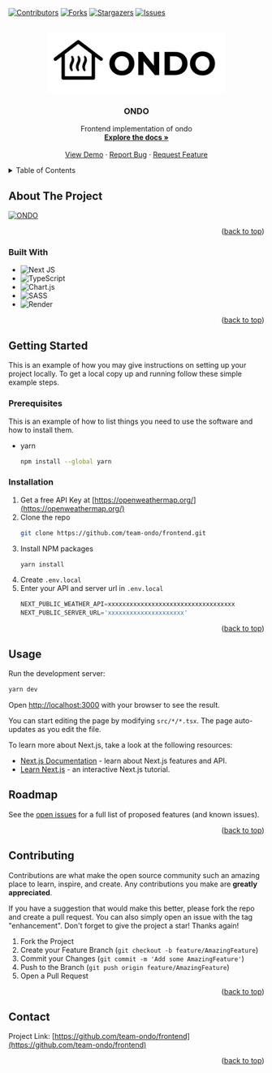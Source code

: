 <a name="readme-top"></a>

<!-- PROJECT SHIELDS -->
[![Contributors][contributors-shield]][contributors-url]
[![Forks][forks-shield]][forks-url]
[![Stargazers][stars-shield]][stars-url]
[![Issues][issues-shield]][issues-url]

<!-- PROJECT LOGO -->
<br />
<div align="center">
  <a href="https://github.com/team-ondo/frontend">
    <img src="docs/images/logo.png" alt="Logo" width="350" height="119">
  </a>

  <h3 align="center">ONDO</h3>

  <p align="center">
    Frontend implementation of ondo
    <br />
    <a href="https://github.com/team-ondo/frontend/"><strong>Explore the docs »</strong></a>
    <br />
    <br />
    <a href="https://ondo.onrender.com/">View Demo</a>
    ·
    <a href="https://github.com/team-ondo/frontend/issues">Report Bug</a>
    ·
    <a href="https://github.com/team-ondo/frontend/issues">Request Feature</a>
  </p>
</div>

<!-- TABLE OF CONTENTS -->
<details>
  <summary>Table of Contents</summary>
  <ol>
    <li>
      <a href="#about-the-project">About The Project</a>
      <ul>
        <li><a href="#built-with">Built With</a></li>
      </ul>
    </li>
    <li>
      <a href="#getting-started">Getting Started</a>
      <ul>
        <li><a href="#prerequisites">Prerequisites</a></li>
        <li><a href="#installation">Installation</a></li>
      </ul>
    </li>
    <li><a href="#usage">Usage</a></li>
    <li><a href="#roadmap">Roadmap</a></li>
    <li><a href="#contributing">Contributing</a></li>
    <li><a href="#contact">Contact</a></li>
  </ol>
</details>

<!-- ABOUT THE PROJECT -->
## About The Project

[![ONDO][product-screenshot]](https://ondo.onrender.com/)

<p align="right">(<a href="#readme-top">back to top</a>)</p>

### Built With

* ![Next JS](https://img.shields.io/badge/Next-black?style=for-the-badge&logo=next.js&logoColor=white)
* ![TypeScript](https://img.shields.io/badge/typescript-%23007ACC.svg?style=for-the-badge&logo=typescript&logoColor=white)
* ![Chart.js](https://img.shields.io/badge/chart.js-F5788D.svg?style=for-the-badge&logo=chart.js&logoColor=white)
* ![SASS](https://img.shields.io/badge/SASS-hotpink.svg?style=for-the-badge&logo=SASS&logoColor=white)
* ![Render](https://img.shields.io/badge/Render-%46E3B7.svg?style=for-the-badge&logo=render&logoColor=white)

<p align="right">(<a href="#readme-top">back to top</a>)</p>

<!-- GETTING STARTED -->
## Getting Started

This is an example of how you may give instructions on setting up your project locally. To get a local copy up and running follow these simple example steps.

### Prerequisites

This is an example of how to list things you need to use the software and how to install them.

* yarn
  ```sh
  npm install --global yarn
  ```

### Installation
1. Get a free API Key at [https://openweathermap.org/](https://openweathermap.org/)
2. Clone the repo
   ```sh
   git clone https://github.com/team-ondo/frontend.git
   ```
3. Install NPM packages
   ```sh
   yarn install
   ```
4. Create `.env.local`
5. Enter your API and server url in `.env.local`
   ```js
   NEXT_PUBLIC_WEATHER_API=xxxxxxxxxxxxxxxxxxxxxxxxxxxxxxxxxxx
   NEXT_PUBLIC_SERVER_URL='xxxxxxxxxxxxxxxxxxxxx'
   ```

<p align="right">(<a href="#readme-top">back to top</a>)</p>

<!-- USAGE EXAMPLES -->
## Usage
Run the development server:

  ```sh
  yarn dev
  ```

Open [http://localhost:3000](http://localhost:3000) with your browser to see the result.

You can start editing the page by modifying `src/*/*.tsx`. The page auto-updates as you edit the file.

To learn more about Next.js, take a look at the following resources:

- [Next.js Documentation](https://nextjs.org/docs) - learn about Next.js features and API.
- [Learn Next.js](https://nextjs.org/learn) - an interactive Next.js tutorial.

<!-- ROADMAP -->
## Roadmap

See the [open issues](https://github.com/team-ondo/frontend/issues) for a full list of proposed features (and known issues).

<p align="right">(<a href="#readme-top">back to top</a>)</p>

<!-- CONTRIBUTING -->
## Contributing

Contributions are what make the open source community such an amazing place to learn, inspire, and create. Any contributions you make are **greatly appreciated**.

If you have a suggestion that would make this better, please fork the repo and create a pull request. You can also simply open an issue with the tag "enhancement".
Don't forget to give the project a star! Thanks again!

1. Fork the Project
2. Create your Feature Branch (`git checkout -b feature/AmazingFeature`)
3. Commit your Changes (`git commit -m 'Add some AmazingFeature'`)
4. Push to the Branch (`git push origin feature/AmazingFeature`)
5. Open a Pull Request

<p align="right">(<a href="#readme-top">back to top</a>)</p>

<!-- CONTACT -->
## Contact
Project Link: [https://github.com/team-ondo/frontend](https://github.com/team-ondo/frontend)

<p align="right">(<a href="#readme-top">back to top</a>)</p>

<!-- MARKDOWN LINKS & IMAGES -->
<!-- https://www.markdownguide.org/basic-syntax/#reference-style-links -->
[contributors-shield]: https://img.shields.io/github/contributors/team-ondo/frontend.svg?style=for-the-badge
[contributors-url]: https://github.com/team-ondo/frontend/graphs/contributors
[forks-shield]: https://img.shields.io/github/forks/team-ondo/frontend.svg?style=for-the-badge
[forks-url]: https://github.com/team-ondo/frontend/network/members
[stars-shield]: https://img.shields.io/github/stars/team-ondo/frontend.svg?style=for-the-badge
[stars-url]: https://github.com/team-ondo/frontend/stargazers
[issues-shield]: https://img.shields.io/github/issues/team-ondo/frontend.svg?style=for-the-badge
[issues-url]: https://github.com/team-ondo/frontend/issues
[license-shield]: https://img.shields.io/github/license/team-ondo/frontend.svg?style=for-the-badge
[license-url]: https://github.com/team-ondo/frontend/blob/master/LICENSE.txt
[linkedin-shield]: https://img.shields.io/badge/-LinkedIn-black.svg?style=for-the-badge&logo=linkedin&colorB=555
[linkedin-url]: https://linkedin.com/in/linkedin_username
[product-screenshot]: docs/images/screenshot.png

